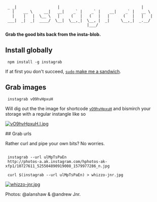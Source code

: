 ```

 _ _|                  |                                    |
   |    __ \     __|   __|    _` |    _` |    __|    _` |   __ \
   |    |   |  \__ \   |     (   |   (   |   |      (   |   |   |
 ___|  _|  _|  ____/  \__|  \__,_|  \__, |  _|     \__,_|  _.__/
                                    |___/
```

**Grab the good bits back from the insta-blob.**

## Install globally

```shell
 npm install -g instagrab
```

If at first you don't succeed, [`sudo` make me a sandwich](http://xkcd.com/149/).

## Grab images

```shell
 instagrab vO9hvHpxuH
```

Will dig out the the image for shortcode [`vO9hvHpxuH`](http://instagram.com/p/vO9hvHpxuH/) and bismirch your storage with a regular instangle like so

[![vO9hvHpxuH.l.jpg](http://photos-c.ak.instagram.com/hphotos-ak-xpf1/10785101_1585299268358338_793344509_n.jpg)](http://instagram.com/p/vO9hvHpxuH/)

## Grab urls

Rather curl and pipe your own bits? No worries.

```shell

 instagrab --url ulMpTsPaEn
 http://photos-a.ak.instagram.com/hphotos-ak-xfp1/10727611_525504890919008_1579977286_n.jpg

 curl $(instagrab --url ulMpTsPaEn) > whizzo-jnr.jpg
```

[![whizzo-jnr.jpg](http://photos-a.ak.instagram.com/hphotos-ak-xfp1/10727611_525504890919008_1579977286_n.jpg
)](http://instagram.com/p/ulMpTsPaEn/)

Photos: @alanshaw & @andrew Jnr.
